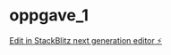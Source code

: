 # oppgave_1

[Edit in StackBlitz next generation editor ⚡️](https://stackblitz.com/~/github.com/Bjolav/oppgave_1)